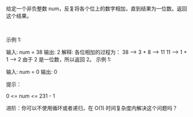 给定一个非负整数 num，反复将各个位上的数字相加，直到结果为一位数。返回这个结果。

 

示例 1:

输入: num = 38
输出: 2 
解释: 各位相加的过程为：
38 --> 3 + 8 --> 11
11 --> 1 + 1 --> 2
由于 2 是一位数，所以返回 2。
示例 1:

输入: num = 0
输出: 0
 

提示：

0 <= num <= 231 - 1
 

进阶：你可以不使用循环或者递归，在 O(1) 时间复杂度内解决这个问题吗？
